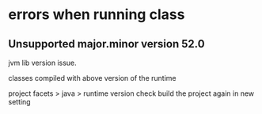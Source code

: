 # errors when running class

## Unsupported major.minor version 52.0

jvm lib version issue.

classes compiled with above version of the runtime

project facets > java > runtime version check
build the project again in new setting